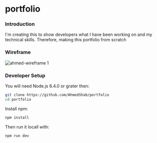 # portfolio

### Introduction 

I'm creating this to show developers what I have been working on and my technical skills. Therefore, making this portfolio from scratch

### Wireframe

![ahmed-wireframe 1](https://cloud.githubusercontent.com/assets/17146520/19028931/1dd12950-899e-11e6-9c8f-47ab40a454be.png)

### Developer Setup
You will need Node.js 6.4.0 or grater then:

```bash
git clone https://github.com/AhmedShab/portfolio
cd portfolio 
```
Install npm:

```bash
npm install
```
Then run it locall with:

```bash
npm run dev
```

